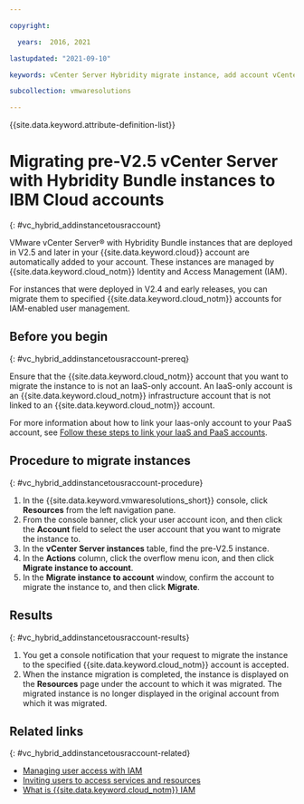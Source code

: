 ```yaml
---

copyright:

  years:  2016, 2021

lastupdated: "2021-09-10"

keywords: vCenter Server Hybridity migrate instance, add account vCenter Server Hybridity, migrate cloud account Hybridity

subcollection: vmwaresolutions

---
```


{{site.data.keyword.attribute-definition-list}}

# Migrating pre-V2.5 vCenter Server with Hybridity Bundle instances to IBM Cloud accounts
{: #vc_hybrid_addinstancetousraccount}

VMware vCenter Server® with Hybridity Bundle instances that are deployed in V2.5 and later in your {{site.data.keyword.cloud}} account are automatically added to your account. These instances are managed by {{site.data.keyword.cloud_notm}} Identity and Access Management (IAM).

For instances that were deployed in V2.4 and early releases, you can migrate them to specified {{site.data.keyword.cloud_notm}} accounts for IAM-enabled user management.

## Before you begin
{: #vc_hybrid_addinstancetousraccount-prereq}

Ensure that the {{site.data.keyword.cloud_notm}} account that you want to migrate the instance to is not an IaaS-only account. An IaaS-only account is an {{site.data.keyword.cloud_notm}} infrastructure account that is not linked to an {{site.data.keyword.cloud_notm}} account.

For more information about how to link your Iaas-only account to your PaaS account, see [Follow these steps to link your IaaS and PaaS accounts](https://www.ibm.com/cloud/blog/follow-steps-link-iaas-paas-accounts).

## Procedure to migrate instances
{: #vc_hybrid_addinstancetousraccount-procedure}

1. In the {{site.data.keyword.vmwaresolutions_short}} console, click **Resources** from the left navigation pane.
2. From the console banner, click your user account icon, and then click the **Account** field to select the user account that you want to migrate the instance to.
3. In the **vCenter Server instances** table, find the pre-V2.5 instance.
4. In the **Actions** column, click the overflow menu icon, and then click **Migrate instance to account**.
5. In the **Migrate instance to account** window, confirm the account to migrate the instance to, and then click **Migrate**.

## Results
{: #vc_hybrid_addinstancetousraccount-results}

1. You get a console notification that your request to migrate the instance to the specified {{site.data.keyword.cloud_notm}} account is accepted.
2. When the instance migration is completed, the instance is displayed on the **Resources** page under the account to which it was migrated. The migrated instance is no longer displayed in the original account from which it was migrated.

## Related links
{: #vc_hybrid_addinstancetousraccount-related}

* [Managing user access with IAM](/docs/vmwaresolutions?topic=vmwaresolutions-iam#iam)
* [Inviting users to access services and resources](/docs/vmwaresolutions?topic=vmwaresolutions-useraccount#useraccount-iamuserinv)
* [What is {{site.data.keyword.cloud_notm}} IAM](/docs/account?topic=account-iamoverview)
